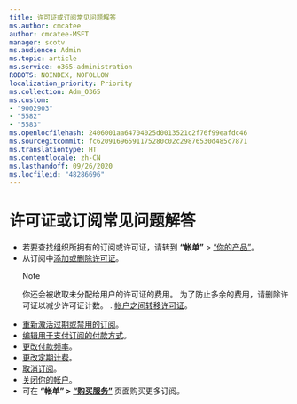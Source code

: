 ```yaml
---
title: 许可证或订阅常见问题解答
ms.author: cmcatee
author: cmcatee-MSFT
manager: scotv
ms.audience: Admin
ms.topic: article
ms.service: o365-administration
ROBOTS: NOINDEX, NOFOLLOW
localization_priority: Priority
ms.collection: Adm_O365
ms.custom:
- "9002903"
- "5582"
- "5583"
ms.openlocfilehash: 2406001aa64704025d0013521c2f76f99eafdc46
ms.sourcegitcommit: fc62091696591175280c02c29876530d485c7871
ms.translationtype: HT
ms.contentlocale: zh-CN
ms.lasthandoff: 09/26/2020
ms.locfileid: "48286696"
---
```

# <a name="license-or-subscription-faq"></a>许可证或订阅常见问题解答

- 若要查找组织所拥有的订阅或许可证，请转到 **“帐单”** > [“你的产品”](https://go.microsoft.com/fwlink/p/?linkid=842054)。
- 从订阅中[添加或删除许可证](https://docs.microsoft.com/alchemyinsights/how-to-add-or-reduce-licenses)。
    > [!NOTE]
    > 你还会被收取未分配给用户的许可证的费用。 为了防止多余的费用，请删除许可证以减少许可证计数。
. [帐户之间转移许可证](https://docs.microsoft.com/alchemyinsights/transfer-licenses-between-tenants)。
- [重新激活过期或禁用的订阅](https://go.microsoft.com/fwlink/p/?linkid=2117519)。
- [编辑用于支付订阅的付款方式](https://go.microsoft.com/fwlink/p/?linkid=2117167)。
- [更改付款频率](https://go.microsoft.com/fwlink/p/?linkid=2119112)。
- [更改定期计费](https://go.microsoft.com/fwlink/p/?linkid=2119216)。
- [取消订阅](https://go.microsoft.com/fwlink/p/?linkid=2119113)。
- [关闭你的帐户](https://docs.microsoft.com/alchemyinsights/how-to-close-your-account)。
- 可在 **“帐单” > [“购买服务”](https://go.microsoft.com/fwlink/p/?linkid=868433)** 页面购买更多订阅。